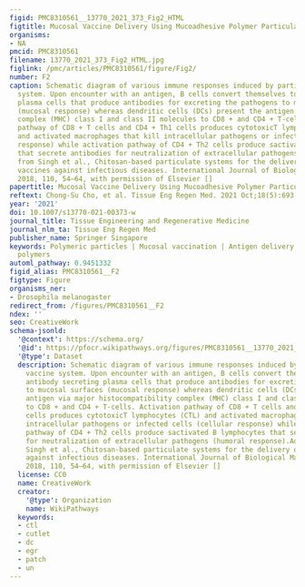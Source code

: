 ```yaml
---
figid: PMC8310561__13770_2021_373_Fig2_HTML
figtitle: Mucosal Vaccine Delivery Using Mucoadhesive Polymer Particulate Systems
organisms:
- NA
pmcid: PMC8310561
filename: 13770_2021_373_Fig2_HTML.jpg
figlink: /pmc/articles/PMC8310561/figure/Fig2/
number: F2
caption: Schematic diagram of various immune responses induced by particulate vaccine
  system. Upon encounter with an antigen, B cells convert themselves to antibody secreting
  plasma cells that produce antibodies for excreting the pathogens to mucosal surfaces
  (mucosal response) whereas dendritic cells (DCs) present the antigen via major histocompatibility
  complex (MHC) class I and class II molecules to CD8 + and CD4 + T-cells. Activation
  pathway of CD8 + T cells and CD4 + Th1 cells produces cytotoxicT lymphocytes (CTL)
  and activated macrophages that kill intracellular pathogens or infected cells (cellular
  response) while activation pathway of CD4 + Th2 cells produce sactivated B lymphocytes
  that secrete antibodies for neutralization of extracellular pathogens (humoral response).Adapted
  from Singh et al., Chitosan-based particulate systems for the delivery of mucosal
  vaccines against infectious diseases. International Journal of Biological Macromolecules
  2018, 110, 54–64, with permission of Elsevier []
papertitle: Mucosal Vaccine Delivery Using Mucoadhesive Polymer Particulate Systems.
reftext: Chong-Su Cho, et al. Tissue Eng Regen Med. 2021 Oct;18(5):693-712.
year: '2021'
doi: 10.1007/s13770-021-00373-w
journal_title: Tissue Engineering and Regenerative Medicine
journal_nlm_ta: Tissue Eng Regen Med
publisher_name: Springer Singapore
keywords: Polymeric particles | Mucosal vaccination | Antigen delivery | Mucoadhesive
  polymers
automl_pathway: 0.9451332
figid_alias: PMC8310561__F2
figtype: Figure
organisms_ner:
- Drosophila melanogaster
redirect_from: /figures/PMC8310561__F2
ndex: ''
seo: CreativeWork
schema-jsonld:
  '@context': https://schema.org/
  '@id': https://pfocr.wikipathways.org/figures/PMC8310561__13770_2021_373_Fig2_HTML.html
  '@type': Dataset
  description: Schematic diagram of various immune responses induced by particulate
    vaccine system. Upon encounter with an antigen, B cells convert themselves to
    antibody secreting plasma cells that produce antibodies for excreting the pathogens
    to mucosal surfaces (mucosal response) whereas dendritic cells (DCs) present the
    antigen via major histocompatibility complex (MHC) class I and class II molecules
    to CD8 + and CD4 + T-cells. Activation pathway of CD8 + T cells and CD4 + Th1
    cells produces cytotoxicT lymphocytes (CTL) and activated macrophages that kill
    intracellular pathogens or infected cells (cellular response) while activation
    pathway of CD4 + Th2 cells produce sactivated B lymphocytes that secrete antibodies
    for neutralization of extracellular pathogens (humoral response).Adapted from
    Singh et al., Chitosan-based particulate systems for the delivery of mucosal vaccines
    against infectious diseases. International Journal of Biological Macromolecules
    2018, 110, 54–64, with permission of Elsevier []
  license: CC0
  name: CreativeWork
  creator:
    '@type': Organization
    name: WikiPathways
  keywords:
  - ctl
  - cutlet
  - dc
  - egr
  - patch
  - un
---
```


